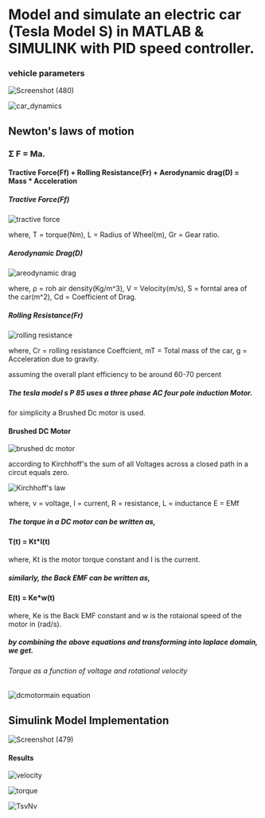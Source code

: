 # Model and simulate an electric car (Tesla Model S) in MATLAB & SIMULINK with PID speed controller.

### vehicle parameters

![Screenshot (480)](https://github.com/VKolupula/Tesla_Model-S-P85-Plant-model-with-PID-Speed-control/assets/120835150/652d6fdf-ad83-40ae-8631-b8d2ebbed8a4)

![car_dynamics](https://github.com/VKolupula/Tesla_Model-S-P85-Plant-model-with-PID-Speed-control/assets/120835150/07a4e91b-7536-4372-8da6-23b0609ca93d)

## Newton's laws of motion 
### Σ F = Ma.
#### Tractive Force(Ff) + Rolling Resistance(Fr) + Aerodynamic drag(D) = Mass * Acceleration

##### Tractive Force(Ff)

![tractive force](https://github.com/VKolupula/Tesla_Model-S-P85-Plant-model-with-PID-Speed-control/assets/120835150/afb39d04-280b-44cf-b2ec-47573a77c1d2)


where,
T = torque(Nm),
L = Radius of Wheel(m),
Gr = Gear ratio.

##### Aerodynamic Drag(D)

![areodynamic drag](https://github.com/VKolupula/Tesla_Model-S-P85-Plant-model-with-PID-Speed-control/assets/120835150/8790004a-712d-47c6-9428-614a38ba68a1)

where,
ρ = roh air density(Kg/m^3),
V = Velocity(m/s),
S = forntal area of the car(m^2),
Cd = Coefficient of Drag.

##### Rolling Resistance(Fr)

![rolling resistance](https://github.com/VKolupula/Tesla_Model-S-P85-Plant-model-with-PID-Speed-control/assets/120835150/df68e433-9fe5-41db-b5d5-37e7afe1cf00)

where,
Cr = rolling resistance Coeffcient,
mT = Total mass of the car,
g = Acceleration due to gravity.

assuming the overall plant efficiency to be around 60-70 percent

##### The tesla model s P 85 uses a three phase AC four pole induction Motor.

for simplicity a Brushed Dc motor is used.

#### Brushed DC Motor

![brushed dc motor](https://github.com/VKolupula/Tesla_Model-S-P85-Plant-model-with-PID-Speed-control/assets/120835150/b0d55cc2-f482-4647-aa1f-c2880bcc1200)

according to Kirchhoff's the sum of all Voltages across a closed path in a circut equals zero.

![Kirchhoff's law](https://github.com/VKolupula/Tesla_Model-S-P85-Plant-model-with-PID-Speed-control/assets/120835150/6dfa4735-5a60-4fea-a589-148b18983673)

where, 
v = voltage,
I = current,
R = resistance,
L = inductance
E = EMf

##### The torque in a DC motor can be written as,
#### T(t) = Kt*I(t)
where, Kt is the motor torque constant and I is the current. 

##### similarly, the Back EMF can be written as,
#### E(t) = Ke*w(t)
where, Ke is the Back EMF constant and w is the rotaional speed of the motor in (rad/s).

##### by combining the above equations and transforming into laplace domain, we get.

###### Torque as a function of voltage and rotational velocity

![dcmotormain equation](https://github.com/VKolupula/Tesla_Model-S-P85-Plant-model-with-PID-Speed-control/assets/120835150/1bc2cfd9-c2a5-49d3-8b68-1bb1a97e687b)

## Simulink Model Implementation

![Screenshot (479)](https://github.com/VKolupula/Tesla_Model-S-P85-Plant-model-with-PID-Speed-control/assets/120835150/d5a4f248-7ac6-4e26-b573-3409f4de5860)

#### Results

![velocity](https://github.com/VKolupula/Tesla_Model-S-P85-Plant-model-with-PID-Speed-control/assets/120835150/7f5d8aad-ef01-4424-b647-e2dda652aef5)

![torque](https://github.com/VKolupula/Tesla_Model-S-P85-Plant-model-with-PID-Speed-control/assets/120835150/3309cd90-2fd8-4d82-90ee-b30005b3c911)

![TsvNv](https://github.com/VKolupula/Tesla_Model-S-P85-Plant-model-with-PID-Speed-control/assets/120835150/709acf82-cb4b-4981-adee-50b40ef95e63)


